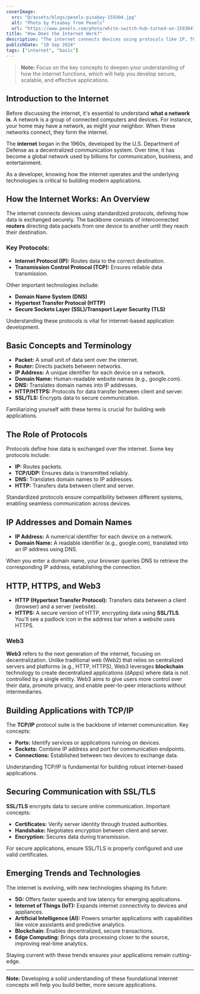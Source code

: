 ```yaml
---
coverImage:
  src: "@/assets/blogs/pexels-pixabay-159304.jpg"
  alt: "Photo by Pixabay from Pexels"
  url: "https://www.pexels.com/photo/white-switch-hub-turned-on-159304"
title: "How Does the Internet Work?"
description: "The internet connects devices using protocols like IP, TCP, DNS, and HTTP to exchange data securely."
publishDate: "10 Sep 2024"
tags: ["internet", "basic"]
---
```


> **Note:** Focus on the key concepts to deepen your understanding of how the internet functions, which will help you develop secure, scalable, and effective applications.

## Introduction to the Internet

Before discussing the internet, it's essential to understand **what a network is**. A network is a group of connected computers and devices. For instance, your home may have a network, as might your neighbor. When these networks connect, they form the internet.

The **internet** began in the 1960s, developed by the U.S. Department of Defense as a decentralized communication system. Over time, it has become a global network used by billions for communication, business, and entertainment. 

As a developer, knowing how the internet operates and the underlying technologies is critical to building modern applications.

## How the Internet Works: An Overview

The internet connects devices using standardized protocols, defining how data is exchanged securely. The backbone consists of interconnected **routers** directing data packets from one device to another until they reach their destination.

### Key Protocols:
- **Internet Protocol (IP):** Routes data to the correct destination.
- **Transmission Control Protocol (TCP):** Ensures reliable data transmission.
  
Other important technologies include:
- **Domain Name System (DNS)**
- **Hypertext Transfer Protocol (HTTP)**
- **Secure Sockets Layer (SSL)/Transport Layer Security (TLS)**

Understanding these protocols is vital for internet-based application development.

## Basic Concepts and Terminology

- **Packet:** A small unit of data sent over the internet.
- **Router:** Directs packets between networks.
- **IP Address:** A unique identifier for each device on a network.
- **Domain Name:** Human-readable website names (e.g., google.com).
- **DNS:** Translates domain names into IP addresses.
- **HTTP/HTTPS:** Protocols for data transfer between client and server.
- **SSL/TLS:** Encrypts data to secure communication.

Familiarizing yourself with these terms is crucial for building web applications.

## The Role of Protocols

Protocols define how data is exchanged over the internet. Some key protocols include:
- **IP:** Routes packets.
- **TCP/UDP:** Ensures data is transmitted reliably.
- **DNS:** Translates domain names to IP addresses.
- **HTTP:** Transfers data between client and server.

Standardized protocols ensure compatibility between different systems, enabling seamless communication across devices.

## IP Addresses and Domain Names

- **IP Address:** A numerical identifier for each device on a network.
- **Domain Name:** A readable identifier (e.g., google.com), translated into an IP address using DNS.

When you enter a domain name, your browser queries DNS to retrieve the corresponding IP address, establishing the connection.

## HTTP, HTTPS, and Web3

- **HTTP (Hypertext Transfer Protocol):** Transfers data between a client (browser) and a server (website).
- **HTTPS:** A secure version of HTTP, encrypting data using **SSL/TLS**. You'll see a padlock icon in the address bar when a website uses HTTPS.

### Web3
**Web3** refers to the next generation of the internet, focusing on decentralization. Unlike traditional web (Web2) that relies on centralized servers and platforms (e.g., HTTP, HTTPS), Web3 leverages **blockchain** technology to create decentralized applications (dApps) where data is not controlled by a single entity. Web3 aims to give users more control over their data, promote privacy, and enable peer-to-peer interactions without intermediaries.

## Building Applications with TCP/IP

The **TCP/IP** protocol suite is the backbone of internet communication. Key concepts:
- **Ports:** Identify services or applications running on devices.
- **Sockets:** Combine IP address and port for communication endpoints.
- **Connections:** Established between two devices to exchange data.

Understanding TCP/IP is fundamental for building robust internet-based applications.

## Securing Communication with SSL/TLS

**SSL/TLS** encrypts data to secure online communication. Important concepts:
- **Certificates:** Verify server identity through trusted authorities.
- **Handshake:** Negotiates encryption between client and server.
- **Encryption:** Secures data during transmission.

For secure applications, ensure SSL/TLS is properly configured and use valid certificates.

## Emerging Trends and Technologies

The internet is evolving, with new technologies shaping its future:
- **5G:** Offers faster speeds and low latency for emerging applications.
- **Internet of Things (IoT):** Expands internet connectivity to devices and appliances.
- **Artificial Intelligence (AI):** Powers smarter applications with capabilities like voice assistants and predictive analytics.
- **Blockchain:** Enables decentralized, secure transactions.
- **Edge Computing:** Brings data processing closer to the source, improving real-time analytics.

Staying current with these trends ensures your applications remain cutting-edge.

---

**Note:** Developing a solid understanding of these foundational internet concepts will help you build better, more secure applications.

